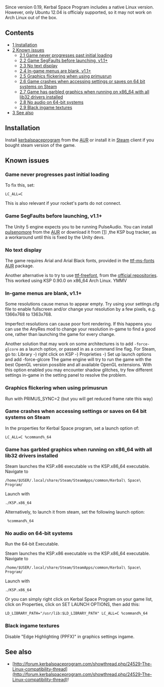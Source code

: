 Since version 0.19, Kerbal Space Program includes a native Linux version. However, only Ubuntu 12.04 is officialy supported, so it may not work on Arch Linux out of the box.

## Contents

*   [1 Installation](#Installation)
*   [2 Known issues](#Known_issues)
    *   [2.1 Game never progresses past initial loading](#Game_never_progresses_past_initial_loading)
    *   [2.2 Game SegFaults before launching, v1.1+](#Game_SegFaults_before_launching.2C_v1.1.2B)
    *   [2.3 No text display](#No_text_display)
    *   [2.4 In-game menus are blank, v1.1+](#In-game_menus_are_blank.2C_v1.1.2B)
    *   [2.5 Graphics flickering when using primusrun](#Graphics_flickering_when_using_primusrun)
    *   [2.6 Game crashes when accessing settings or saves on 64 bit systems on Steam](#Game_crashes_when_accessing_settings_or_saves_on_64_bit_systems_on_Steam)
    *   [2.7 Game has garbled graphics when running on x86_64 with all lib32 drivers installed](#Game_has_garbled_graphics_when_running_on_x86_64_with_all_lib32_drivers_installed)
    *   [2.8 No audio on 64-bit systems](#No_audio_on_64-bit_systems)
    *   [2.9 Black ingame textures](#Black_ingame_textures)
*   [3 See also](#See_also)

## Installation

Install [kerbalspaceprogram](https://aur.archlinux.org/packages/kerbalspaceprogram/) from the [AUR](/index.php/AUR "AUR") or install it in [Steam](/index.php/Steam "Steam") client if you bought steam version of the game.

## Known issues

### Game never progresses past initial loading

To fix this, set:

```
LC_ALL=C

```

This is also relevant if your rocket's parts do not connect.

### Game SegFaults before launching, v1.1+

The Unity 5 engine expects you to be running PulseAudio. You can install [pulsenomore](https://aur.archlinux.org/packages/pulsenomore/) from the [AUR](/index.php/AUR "AUR") or download it from [[1]](http://bugs.kerbalspaceprogram.com/issues/7515#note-28) ,the KSP bug tracker, as a workaround until this is fixed by the Unity devs.

### No text display

The game requires Arial and Arial Black fonts, provided in the [ttf-ms-fonts](https://aur.archlinux.org/packages/ttf-ms-fonts/) [AUR](/index.php/AUR "AUR") package.

Another alternative is to try to use [ttf-freefont](https://www.archlinux.org/packages/?name=ttf-freefont), from the [official repositories](/index.php/Official_repositories "Official repositories"). This worked using KSP 0.90.0 on x86_64 Arch Linux. YMMV

### In-game menus are blank, v1.1+

Some resolutions cause menus to appear empty. Try using your settings.cfg file to enable fullscreen and/or change your resolution by a few pixels, e.g. 1366x768 to 1363x768\.

Imperfect resolutions can cause poor font rendering. If this happens you can use the AnyRes mod to change your resolution in-game to find a good one, rather than launching the game for every change.

Another solution that may work on some architectures is to add `-force-glcore` as a launch option, or passed in as a command line flag. For Steam, go to: Library -) right click on KSP -) Proprieties -) Set up launch options and add -force-glcore The game engine will try to run the game with the best OpenGL version possible and all available OpenGL extensions. With this option enabled you may encounter shadow glitches, try few different settings in-game in the setting panel to resolve the problem.

### Graphics flickering when using primusrun

Run with PRIMUS_SYNC=2 (but you will get reduced frame rate this way)

### Game crashes when accessing settings or saves on 64 bit systems on Steam

In the properties for Kerbal Space program, set a launch option of:

```
LC_ALL=C %command%_64

```

### Game has garbled graphics when running on x86_64 with all lib32 drivers installed

Steam launches the KSP.x86 executable vs the KSP.x86_64 executable. Navigate to

```
/home/$USER/.local/share/Steam/SteamApps/common/Kerbal\ Space\ Program/ 

```

Launch with

```
./KSP.x86_64

```

Alternatively, to launch it from steam, set the following launch option:

```
 %command%_64

```

### No audio on 64-bit systems

Run the 64-bit Executable.

Steam launches the KSP.x86 executable vs the KSP.x86_64 executable. Navigate to

```
/home/$USER/.local/share/Steam/SteamApps/common/Kerbal\ Space\ Program/ 

```

Launch with

```
./KSP.x86_64

```

Or you can simply right click on Kerbal Space Program on your game list, click on Properties, click on SET LAUNCH OPTIONS, then add this:

```
LD_LIBRARY_PATH="/usr/lib:$LD_LIBRARY_PATH" LC_ALL=C %command%_64

```

### Black ingame textures

Disable "Edge Highlighting (PPFX)" in graphics settings ingame.

## See also

*   [http://forum.kerbalspaceprogram.com/showthread.php/24529-The-Linux-compatibility-thread](http://forum.kerbalspaceprogram.com/showthread.php/24529-The-Linux-compatibility-thread)!